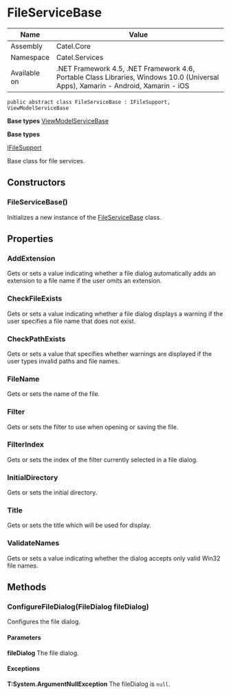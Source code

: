 

# FileServiceBase

Name|Value
---|---
Assembly|Catel.Core
Namespace|Catel.Services
Available on|.NET Framework 4.5, .NET Framework 4.6, Portable Class Libraries, Windows 10.0 (Universal Apps), Xamarin - Android, Xamarin - iOS

```
public abstract class FileServiceBase : IFileSupport, ViewModelServiceBase
```

**Base types**
[ViewModelServiceBase](/Catel.Core\Catel\Services\ViewModelServiceBase.md)

**Base types**

[IFileSupport](/Catel.Core\Catel\Services\IFileSupport.md)


Base class for file services.



## Constructors

### FileServiceBase()

Initializes a new instance of the [FileServiceBase](#) class.



## Properties

### AddExtension

Gets or sets a value indicating whether a file dialog automatically adds an extension to a file name if the user omits an extension.



### CheckFileExists

Gets or sets a value indicating whether a file dialog displays a warning if the user specifies a file name that does not exist.



### CheckPathExists

Gets or sets a value that specifies whether warnings are displayed if the user types invalid paths and file names.



### FileName

Gets or sets the name of the file.



### Filter

Gets or sets the filter to use when opening or saving the file.



### FilterIndex

Gets or sets the index of the filter currently selected in a file dialog.



### InitialDirectory

Gets or sets the initial directory.



### Title

Gets or sets the title which will be used for display.



### ValidateNames

Gets or sets a value indicating whether the dialog accepts only valid Win32 file names.



## Methods

### ConfigureFileDialog(FileDialog fileDialog)

Configures the file dialog.

#### Parameters

**fileDialog**
The file dialog.

#### Exceptions

**T:System.ArgumentNullException**
The fileDialog is ```null```.



